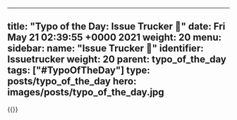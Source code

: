 
---
title: "Typo of the Day: Issue Trucker 🚚"
date: Fri May 21 02:39:55 +0000 2021
weight: 20
menu:
  sidebar:
    name: "Issue Trucker 🚚"
    identifier: Issuetrucker
    weight: 20
    parent: typo_of_the_day
tags: ["#TypoOfTheDay"]
type: posts/typo_of_the_day
hero: images/posts/typo_of_the_day.jpg
---


{{<tweet user="mariatta" id="1395570020428632068">}}

